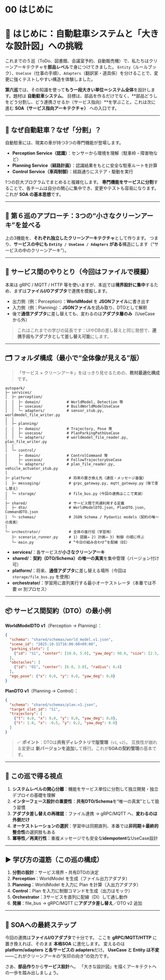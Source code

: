 # 00 はじめに

# 🚗 はじめに：自動駐車システムと「大きな設計図」への挑戦

これまでの５巡（ToDo、図書館、会議室予約、自動販売機）で、私たちはクリーンアーキテクチャを**部品レベル**で身につけてきました。
`Entity`（ルールブック）、`UseCase`（仕事の手順）、`Adapters`（翻訳家・道具係）を分けることで、変更に強くテストしやすい構造を体験しました。

**第六巡**では、その知識を使って**もう一段大きい単位＝システム全体**を設計します。題材は **自動駐車システム**。
目標は、部品を作るだけでなく、**部品どうしをどう分割し、どう連携させるか（サービス指向）**を学ぶこと。これは次に進む **SOA（サービス指向アーキテクチャ）** への入口です。

---

## 🎯 なぜ自動駐車？なぜ「分割」？

自動駐車には、現実の車が持つ3つの専門機能が登場します。

* **Perception Service（認識）**：センサーから環境を理解（駐車枠・障害物など）
* **Planning Service（経路計画）**：認識結果をもとに安全な駐車ルートを計算
* **Control Service（車両制御）**：経路通りにステア・駆動を実行

1つの巨大プログラムでまとめると複雑化します。
**専門機能をサービスに分割**することで、各チームは自分の関心に集中でき、変更やテストも容易になります。これが **SOA の基本思想**です。

---

## 🧭 第６巡のアプローチ：3つの“小さなクリーンアーキ”を並べる

上の3機能を、**それぞれ独立したクリーンアーキテクチャ**として作ります。
つまり、**サービスの中にも `Entity / UseCase / Adapters` がある**構造にします（“サービスの中のクリーンアーキ”）。

---

## 🔌 サービス間のやりとり（今回はファイルで模擬）

本来は gRPC / MQTT / HTTP 等を使いますが、本巡では**境界設計に集中**するため、まずは**ファイルI/Oアダプタ**で連携を模擬します。

* 出力側（例：Perception）：**WorldModel** を **JSONファイル**に書き出す
* 入力側（例：Planning）：**JSONファイル**を読み取り、DTOとして解釈
* 後で**通信アダプタ**に差し替えても、変わるのは**アダプタ層のみ**（UseCase から外）

> これはこれまでの学びの延長です：UIやDBの差し替えと同じ発想で、**連携手段もアダプタとして差し替え可能**にします。

---

## 🗂 フォルダ構成（最小で“全体像が見える”版）

> 「サービス × クリーンアーキ」をはっきり見せるための、**教材最適化構成**です。

```text
autopark/
├─ services/
│  ├─ perception/
│  │  ├─ domain/            # WorldModel, Detection 等
│  │  ├─ usecase/           # BuildWorldModelUseCase
│  │  └─ adapters/          # sensor_stub.py, worldmodel_file_writer.py
│  │
│  ├─ planning/
│  │  ├─ domain/            # Trajectory, Pose 等
│  │  ├─ usecase/           # PlanParkingPathUseCase
│  │  └─ adapters/          # worldmodel_file_reader.py, plan_file_writer.py
│  │
│  └─ control/
│     ├─ domain/            # ControlCommand 等
│     ├─ usecase/           # FollowTrajectoryUseCase
│     └─ adapters/          # plan_file_reader.py, vehicle_actuator_stub.py
│
├─ platform/                 # 将来の置き換え先（通信・メッセージ基盤）
│  ├─ messaging/             # grpc_gateway.py, mqtt_gateway.py（後で差し替え）
│  └─ storage/               # file_bus.py（今回の連携はここで実装）
│
├─ shared/                   # サービス間で共通利用する定義
│  ├─ dto/                   # WorldModelDTO.json, PlanDTO.json, CommandDTO.json
│  └─ schemas/               # JSON Schema / Pydantic models（契約の唯一の真実）
│
└─ orchestrator/             # 全体の進行役（学習用）
   ├─ scenario_runner.py     # 1) 認識→ 2) 計画→ 3) 制御 の順に呼ぶ
   └─ main.py                # “今日の組み合わせ”を配線（DI）
```

* **services/**：各サービスが**小さなクリーンアーキ**
* **shared/**：**契約（DTO/Schema）の唯一の真実**を集中管理（バージョン付け可）
* **platform/**：将来、**通信アダプタ**に差し替える場所（今回は `storage/file_bus.py` を使用）
* **orchestrator/**：学習用に直列実行する最小オーケストレータ（本番では不要 or 別プロセス）

---

## 📦 サービス間契約（DTO）の最小例

**WorldModelDTO v1**（Perception → Planning）：

```json
{
  "schema": "shared/schemas/world_model.v1.json",
  "scene_id": "2025-10-31T16:00:00+09:00",
  "parking_slots": [
    {"id": "S1", "center": [10.0, 5.0], "yaw_deg": 90.0, "size": [2.5, 5.0], "free": true}
  ],
  "obstacles": [
    {"id": "O1", "center": [6.0, 3.0], "radius": 0.4}
  ],
  "ego_pose": {"x": 0.0, "y": 0.0, "yaw_deg": 0.0}
}
```

**PlanDTO v1**（Planning → Control）：

```json
{
  "schema": "shared/schemas/plan.v1.json",
  "target_slot_id": "S1",
  "trajectory": [
    {"t": 0.0, "x": 0.0, "y": 0.0, "yaw_deg": 0.0},
    {"t": 1.0, "x": -0.5, "y": 0.2, "yaw_deg": 8.0}
  ]
}
```

> ✅ **ポイント**：DTOは**共有ディレクトリで版管理**（`v1`, `v2`）。
> 互換性が崩れる変更は **新バージョンを追加**して移行。これが**SOAの契約管理**の基本です。

---

## 🧠 この巡で得る視点

1. **システムレベルの関心分離**：機能をサービス単位に分割して独立開発・独立デプロイの基礎を理解
2. **インターフェース設計の重要性**：**共有DTO/Schema**を“唯一の真実”として扱う習慣
3. **アダプタ差し替えの再確認**：ファイル連携 → gRPC/MQTT へ、**変わるのは外側だけ**
4. **オーケストレーションの選択**：学習中は同期直列、本番では**非同期＋最終的整合性**の選択肢もある
5. **冪等性／再実行性**：重複メッセージでも安全な**idempotent**なUseCase設計

---

## ▶ 学び方の道筋（この巡の構成）

1. **分割の設計**：サービス境界・共有DTOの決定
2. **Perception**：WorldModel を生成（ファイル出力アダプタ）
3. **Planning**：WorldModel を入力に Plan を計算（入出力アダプタ）
4. **Control**：Plan を入力に制御コマンドを生成（出力はモック）
5. **Orchestrator**：3サービスを直列に配線（DI）して通し動作
6. **発展**：file_bus → gRPC/MQTT に**アダプタ差し替え**／DTO v2 追加

---

## 🚀 SOAへの最終ステップ

今回の連携は**ファイルI/Oアダプタ**で十分です。
ここを **gRPC/MQTT/HTTP** に置き換えれば、そのまま **本格SOA** に進化します。
変えるのは**platform/adapters と各サービスの adapters**だけ。
**UseCase と Entity は不変**――これがクリーンアーキの“矢印の向き”の効力です。

さあ、**部品作り**から**サービス設計**へ。
「大きな設計図」を描くアーキテクトへの一歩を踏み出しましょう。
